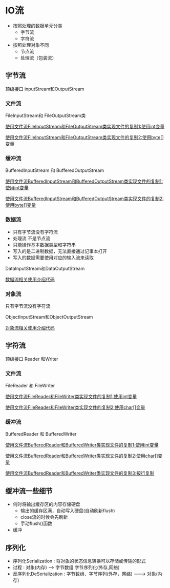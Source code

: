 # IO流


- 按照处理的数据单元分类
  - 字节流
  - 字符流
- 按照处理对象不同
  - 节点流
  - 处理流（包装流）




## 字节流 
顶级接口 inputStream和OutputStream

###  文件流

FileInputStream和 FileOutputStream类

[使用文件流FileInputStream和FileOutputStream类实现文件的复制1:使用int变量](FileStreamTest1.java)

[使用文件流FileInputStream和FileOutputStream类实现文件的复制2:使用byte[]变量](FileStreamTest2.java)

### 缓冲流
BufferedInputStream 和 BufferedOutputStream

[使用文件流BufferedInputStream和BufferedOutputStream类实现文件的复制1:使用int变量](FileBufferStreamTest1.java)

[使用文件流BufferedInputStream和BufferedOutputStream类实现文件的复制2:使用byte[]变量](FileBufferStreamTest2.java)

### 数据流
- 只有字节流没有字符流
- 处理流 不是节点流
- 只能操作基本数据类型和字符串 
- 写入的是二进制数据，无法直接通过记事本打开
- 写入的数据需要使用对应的输入流来读取

DataInputStream和DataOutputStream

[数据流相关使用介绍代码](DataStreamTest1.java)


### 对象流
只有字节流没有字符流

ObjectInputStream和ObjectOutputStream

[对象流相关使用介绍代码](ObjectStreamTest1.java)

## 字符流
 顶级接口 Reader 和Writer

### 文件流 

FileReader 和 FileWriter

[使用文件流FileReader和FileWriter类实现文件的复制1:使用int变量](FileReaderWriterTest1.java)

[使用文件流FileReader和FileWriter类实现文件的复制2:使用char[]变量](FileReaderWriterTest1.java)

### 缓冲流
BufferedReader 和 BufferedWriter

[使用文件流BufferedReader和BufferedWriter类实现文件的复制1:使用int变量](FileBufferReaderWriterTest1.java)

[使用文件流BufferedReader和BufferedWriter类实现文件的复制2:使用char[]变量](FileBufferReaderWriterTest2.java)

[使用文件流BufferedReader和BufferedWriter类实现文件的复制3:按行复制](FileBufferReaderWriterTest3.java)


## 缓冲流一些细节

- 何时将输出缓存区的内容存储硬盘
  - 输出的缓存区满，自动写入硬盘(自动刷新flush)
  - close流的时候会先刷新
  - 手动flush()函数
- 缓冲


## 序列化

- 序列化Serialization    : 将对象的状态信息转换可以存储或传输的形式
- 过程                   : 对象(内存) --> 字节数组 字节序列化(外存,网络)
- 反序列化DeSerialization : 字节数组、字节序列(外存，网络) ---> 对象(内存) 

